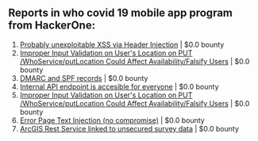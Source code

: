 ## Reports in who covid 19 mobile app program from HackerOne:
1. [Probably unexploitable XSS via Header Injection](https://hackerone.com/reports/836689) | $0.0 bounty
2. [Improper Input Validation on User's Location on PUT /WhoService/putLocation Could Affect Availability/Falsify Users](https://hackerone.com/reports/838647) | $0.0 bounty
3. [DMARC and SPF records](https://hackerone.com/reports/1064087) | $0.0 bounty
4. [Internal API endpoint is accesible for everyone](https://hackerone.com/reports/1066790) | $0.0 bounty
5. [Improper Input Validation on User's Location on PUT /WhoService/putLocation Could Affect Availability/Falsify Users](https://hackerone.com/reports/1064149) | $0.0 bounty
6. [Error Page Text Injection (no compromise)](https://hackerone.com/reports/1065830) | $0.0 bounty
7. [ArcGIS Rest Service linked to unsecured survey data](https://hackerone.com/reports/1070344) | $0.0 bounty